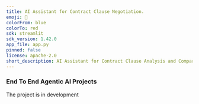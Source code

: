 ```yaml
---
title: AI Assistant for Contract Clause Negotiation.
emoji: 🐨
colorFrom: blue
colorTo: red
sdk: streamlit
sdk_version: 1.42.0
app_file: app.py
pinned: false
license: apache-2.0
short_description: AI Assistant for Contract Clause Analysis and Comparision.
---
```


### End To End Agentic AI Projects

The project is in development
